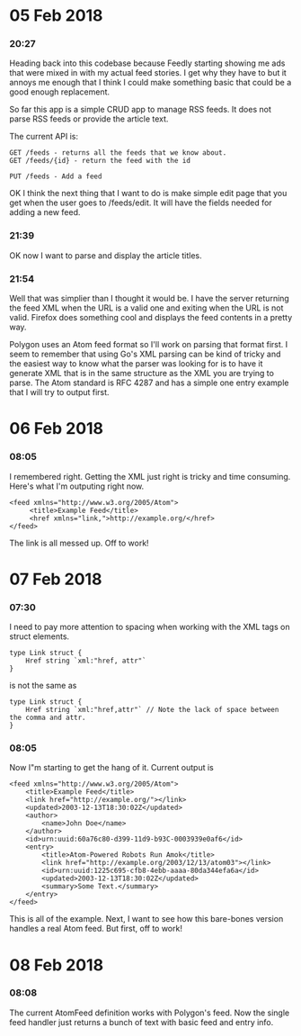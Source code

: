 05 Feb 2018
===========
### 20:27 ###
Heading back into this codebase because Feedly starting showing me ads that were mixed in with my
actual feed stories. I get why they have to but it annoys me enough that I think I could make
something basic that could be a good enough replacement.

So far this app is a simple CRUD app to manage RSS feeds. It does not parse RSS feeds or provide
the article text.

The current API is:

```
GET /feeds - returns all the feeds that we know about.
GET /feeds/{id} - return the feed with the id

PUT /feeds - Add a feed
```
OK I think the next thing that I want to do is make simple edit page that you get when the user goes
to /feeds/edit. It will have the fields needed for adding a new feed.

### 21:39 ###
OK now I want to parse and display the article titles.

### 21:54 ###
Well that was simplier than I thought it would be. I have the server returning the feed XML when the
URL is a valid one and exiting when the URL is not valid. Firefox does something cool and displays
the feed contents in a pretty way.

Polygon uses an Atom feed format so I'll work on parsing that format first. I seem to remember that
using Go's XML parsing can be kind of tricky and the easiest way to know what the parser was looking
for is to have it generate XML that is in the same structure as the XML you are trying to parse. The
Atom standard is RFC 4287 and has a simple one entry example that I will try to output first.

06 Feb 2018
===========
### 08:05 ###
I remembered right. Getting the XML just right is tricky and time consuming. Here's what I'm
outputing right now.

```
<feed xmlns="http://www.w3.org/2005/Atom">
     <title>Example Feed</title>
     <href xmlns="link,">http://example.org/</href>
</feed>
```

The link is all messed up. Off to work!

07 Feb 2018
===========
### 07:30 ###
I need to pay more attention to spacing when working with the XML tags on struct elements.

```
type Link struct {
    Href string `xml:"href, attr"`
}
```

is not the same as

```
type Link struct {
    Href string `xml:"href,attr"` // Note the lack of space between the comma and attr.
}
```

### 08:05 ###
Now I"m starting to get the hang of it. Current output is

```
<feed xmlns="http://www.w3.org/2005/Atom">
    <title>Example Feed</title>
    <link href="http://example.org/"></link>
    <updated>2003-12-13T18:30:02Z</updated>
    <author>
        <name>John Doe</name>
    </author>
    <id>urn:uuid:60a76c80-d399-11d9-b93C-0003939e0af6</id>
    <entry>
        <title>Atom-Powered Robots Run Amok</title>
        <link href="http://example.org/2003/12/13/atom03"></link>
        <id>urn:uuid:1225c695-cfb8-4ebb-aaaa-80da344efa6a</id>
        <updated>2003-12-13T18:30:02Z</updated>
        <summary>Some Text.</summary>
    </entry>
</feed>
```

This is all of the example. Next, I want to see how this bare-bones version handles a real Atom
feed. But first, off to work!

08 Feb 2018
===========
### 08:08 ###
The current AtomFeed definition works with Polygon's feed. Now the single feed handler just returns
a bunch of text with basic feed and entry info.

